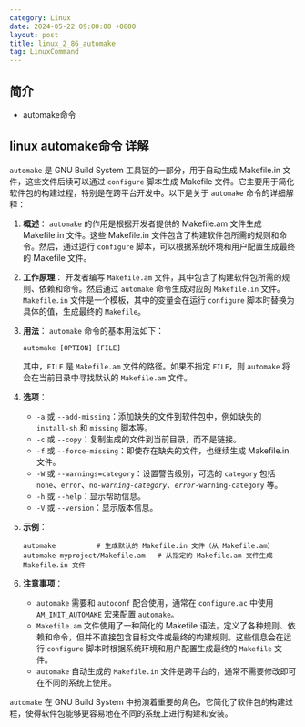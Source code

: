 ```yaml
---
category: Linux
date: 2024-05-22 09:00:00 +0800
layout: post
title: linux_2_86_automake
tag: LinuxCommand
---
```

## 简介

+ automake命令

## linux automake命令 详解

`automake` 是 GNU Build System 工具链的一部分，用于自动生成 Makefile.in 文件，这些文件后续可以通过 `configure` 脚本生成 Makefile 文件。它主要用于简化软件包的构建过程，特别是在跨平台开发中。以下是关于 `automake` 命令的详细解释：

1. **概述**：
   `automake` 的作用是根据开发者提供的 Makefile.am 文件生成 Makefile.in 文件。这些 Makefile.in 文件包含了构建软件包所需的规则和命令。然后，通过运行 `configure` 脚本，可以根据系统环境和用户配置生成最终的 Makefile 文件。

2. **工作原理**：
   开发者编写 `Makefile.am` 文件，其中包含了构建软件包所需的规则、依赖和命令。然后通过 `automake` 命令生成对应的 `Makefile.in` 文件。`Makefile.in` 文件是一个模板，其中的变量会在运行 `configure` 脚本时替换为具体的值，生成最终的 `Makefile`。

3. **用法**：
   `automake` 命令的基本用法如下：
   ```
   automake [OPTION] [FILE]
   ```
   其中，`FILE` 是 `Makefile.am` 文件的路径。如果不指定 `FILE`，则 `automake` 将会在当前目录中寻找默认的 `Makefile.am` 文件。

4. **选项**：
   - `-a` 或 `--add-missing`：添加缺失的文件到软件包中，例如缺失的 `install-sh` 和 `missing` 脚本等。
   - `-c` 或 `--copy`：复制生成的文件到当前目录，而不是链接。
   - `-f` 或 `--force-missing`：即使存在缺失的文件，也继续生成 Makefile.in 文件。
   - `-W` 或 `--warnings=category`：设置警告级别，可选的 `category` 包括 `none`、`error`、`no-`*`warning-category`、`error-`*`warning-category` 等。
   - `-h` 或 `--help`：显示帮助信息。
   - `-V` 或 `--version`：显示版本信息。

5. **示例**：
   ```
   automake          # 生成默认的 Makefile.in 文件（从 Makefile.am）
   automake myproject/Makefile.am   # 从指定的 Makefile.am 文件生成 Makefile.in 文件
   ```

6. **注意事项**：
   - `automake` 需要和 `autoconf` 配合使用，通常在 `configure.ac` 中使用 `AM_INIT_AUTOMAKE` 宏来配置 `automake`。
   - `Makefile.am` 文件使用了一种简化的 Makefile 语法，定义了各种规则、依赖和命令，但并不直接包含目标文件或最终的构建规则。这些信息会在运行 `configure` 脚本时根据系统环境和用户配置生成最终的 `Makefile` 文件。
   - `automake` 自动生成的 `Makefile.in` 文件是跨平台的，通常不需要修改即可在不同的系统上使用。

`automake` 在 GNU Build System 中扮演着重要的角色，它简化了软件包的构建过程，使得软件包能够更容易地在不同的系统上进行构建和安装。